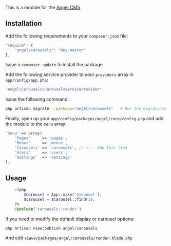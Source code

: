 This is a module for the [Angel CMS](https://github.com/JVMartin/angel).

Installation
------------
Add the following requirements to your `composer.json` file:
```javascript
"require": {
    "angel/carousels": "dev-master"
},
```

Issue a `composer update` to install the package.

Add the following service provider to your `providers` array in `app/config/app.php`:
```php
'Angel\Carousels\CarouselsServiceProvider'
```

Issue the following command:
```bash
php artisan migrate --package="angel/carousels"   # Run the migrations
```

Finally, open up your `app/config/packages/angel/core/config.php` and add the module to the `menu` array:
```php
'menu' => array(
	'Pages'		=> 'pages',
	'Menus'		=> 'menus',
	'Carousels'	=> 'carousels', // <--- Add this line
	'Users'		=> 'users',
	'Settings'	=> 'settings'
),
```

Usage
------------

```php
    <?php
        $Carousel = App::make('Carousel');
        $carousel = $Carousel::find(1);
    ?>
    @include('carousels::render')
```

If you need to modify the default display or carousel options:
```bash
php artisan view:publish angel/carousels
```

And edit `views/packages/angel/carousels/render.blade.php`